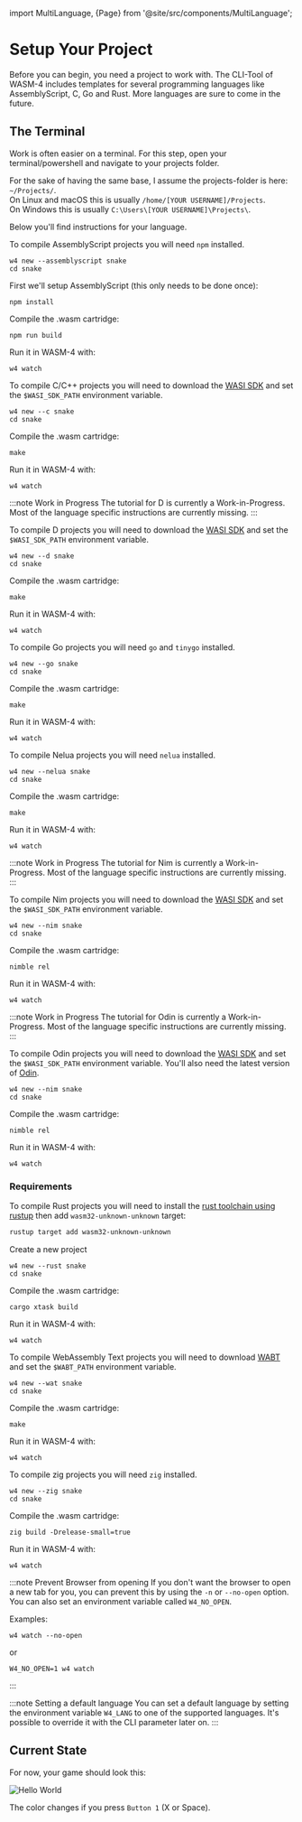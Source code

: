 import MultiLanguage, {Page} from '@site/src/components/MultiLanguage';


# Setup Your Project

Before you can begin, you need a project to work with. The CLI-Tool of WASM-4 includes templates for several programming languages like AssemblyScript, C, Go and Rust. More languages are sure to come in the future.

## The Terminal

Work is often easier on a terminal. For this step, open your terminal/powershell and navigate to your projects folder.

For the sake of having the same base, I assume the projects-folder is here: `~/Projects/`.  
On Linux and macOS this is usually `/home/[YOUR USERNAME]/Projects`.  
On Windows this is usually `C:\Users\[YOUR USERNAME]\Projects\`.

Below you'll find instructions for your language.

<MultiLanguage>

<Page value="assemblyscript">

To compile AssemblyScript projects you will need `npm` installed.

```shell
w4 new --assemblyscript snake
cd snake
```

First we'll setup AssemblyScript (this only needs to be done once):

```shell
npm install
```

Compile the .wasm cartridge:

```shell
npm run build
```

Run it in WASM-4 with:

```shell
w4 watch
```
</Page>

<Page value="c">

To compile C/C++ projects you will need to download the [WASI SDK](https://github.com/WebAssembly/wasi-sdk) and set the `$WASI_SDK_PATH` environment variable.

```shell
w4 new --c snake
cd snake
```

Compile the .wasm cartridge:

```shell
make
```

Run it in WASM-4 with:

```shell
w4 watch
```

</Page>

<Page value="d">

:::note Work in Progress
The tutorial for D is currently a Work-in-Progress. Most of the language specific instructions are currently missing.
:::

To compile D projects you will need to download the [WASI SDK](https://github.com/WebAssembly/wasi-sdk) and set the `$WASI_SDK_PATH` environment variable.

```shell
w4 new --d snake
cd snake
```

Compile the .wasm cartridge:

```shell
make
```

Run it in WASM-4 with:

```shell
w4 watch
```

</Page>

<Page value="go">

To compile Go projects you will need `go` and `tinygo` installed.

```shell
w4 new --go snake
cd snake
```

Compile the .wasm cartridge:

```shell
make
```

Run it in WASM-4 with:

```shell
w4 watch
```

</Page>

<Page value="nelua">

To compile Nelua projects you will need `nelua` installed.

```shell
w4 new --nelua snake
cd snake
```

Compile the .wasm cartridge:

```shell
make
```

Run it in WASM-4 with:

```shell
w4 watch
```

</Page>

<Page value="nim">

:::note Work in Progress
The tutorial for Nim is currently a Work-in-Progress. Most of the language specific instructions are currently missing.
:::

To compile Nim projects you will need to download the [WASI SDK](https://github.com/WebAssembly/wasi-sdk) and set the `$WASI_SDK_PATH` environment variable.

```shell
w4 new --nim snake
cd snake
```

Compile the .wasm cartridge:

```shell
nimble rel
```

Run it in WASM-4 with:

```shell
w4 watch
```

</Page>

<Page value="odin">

:::note Work in Progress
The tutorial for Odin is currently a Work-in-Progress. Most of the language specific instructions are currently missing.
:::

To compile Odin projects you will need to download the [WASI SDK](https://github.com/WebAssembly/wasi-sdk) and set the `$WASI_SDK_PATH` environment variable. You'll also need the latest version of [Odin](https://https://github.com/odin-lang/Odin).

```shell
w4 new --nim snake
cd snake
```

Compile the .wasm cartridge:

```shell
nimble rel
```

Run it in WASM-4 with:

```shell
w4 watch
```

</Page>

<Page value="rust">

### Requirements

To compile Rust projects you will need to install the [rust toolchain using rustup](https://www.rust-lang.org/tools/install) then add `wasm32-unknown-unknown` target:

```bash
rustup target add wasm32-unknown-unknown
```

Create a new project 

```shell
w4 new --rust snake
cd snake
```

Compile the .wasm cartridge:

```shell
cargo xtask build
```

Run it in WASM-4 with:

```shell
w4 watch
```

</Page>

<Page value="wat">

To compile WebAssembly Text projects you will need to download [WABT](https://github.com/WebAssembly/wabt) and set the `$WABT_PATH` environment variable.

```shell
w4 new --wat snake
cd snake
```

Compile the .wasm cartridge:

```shell
make
```

Run it in WASM-4 with:

```shell
w4 watch
```

</Page>

<Page value="zig">

To compile zig projects you will need `zig` installed.

```shell
w4 new --zig snake
cd snake
```

Compile the .wasm cartridge:

```shell
zig build -Drelease-small=true
```

Run it in WASM-4 with:

```shell
w4 watch
```

</Page>

</MultiLanguage>

:::note Prevent Browser from opening
If you don't want the browser to open a new tab for you, you can prevent this by using the `-n` or `--no-open` option. You can also set an environment variable called `W4_NO_OPEN`.

Examples:
```shell
w4 watch --no-open
```
or
```shell
W4_NO_OPEN=1 w4 watch
```
:::

:::note Setting a default language
You can set a default language by setting the environment variable `W4_LANG` to one of the supported languages.
It's possible to override it with the CLI parameter later on.
:::

## Current State

For now, your game should look this:

![Hello World](images/helloworld.webp)

The color changes if you press `Button 1` (X or Space).
